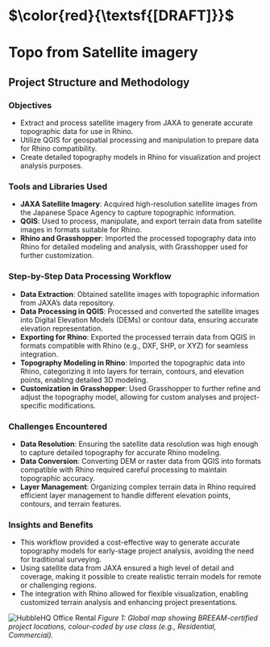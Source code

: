# $\color{red}{\textsf{[DRAFT]}}$

# Topo from Satellite imagery

## Project Structure and Methodology

### Objectives
- Extract and process satellite imagery from JAXA to generate accurate topographic data for use in Rhino.
- Utilize QGIS for geospatial processing and manipulation to prepare data for Rhino compatibility.
- Create detailed topography models in Rhino for visualization and project analysis purposes.

### Tools and Libraries Used
- **JAXA Satellite Imagery**: Acquired high-resolution satellite images from the Japanese Space Agency to capture topographic information.
- **QGIS**: Used to process, manipulate, and export terrain data from satellite images in formats suitable for Rhino.
- **Rhino and Grasshopper**: Imported the processed topography data into Rhino for detailed modeling and analysis, with Grasshopper used for further customization.

### Step-by-Step Data Processing Workflow
- **Data Extraction**: Obtained satellite images with topographic information from JAXA’s data repository.
- **Data Processing in QGIS**: Processed and converted the satellite images into Digital Elevation Models (DEMs) or contour data, ensuring accurate elevation representation.
- **Exporting for Rhino**: Exported the processed terrain data from QGIS in formats compatible with Rhino (e.g., DXF, SHP, or XYZ) for seamless integration.
- **Topography Modeling in Rhino**: Imported the topographic data into Rhino, categorizing it into layers for terrain, contours, and elevation points, enabling detailed 3D modeling.
- **Customization in Grasshopper**: Used Grasshopper to further refine and adjust the topography model, allowing for custom analyses and project-specific modifications.

### Challenges Encountered
- **Data Resolution**: Ensuring the satellite data resolution was high enough to capture detailed topography for accurate Rhino modeling.
- **Data Conversion**: Converting DEM or raster data from QGIS into formats compatible with Rhino required careful processing to maintain topographic accuracy.
- **Layer Management**: Organizing complex terrain data in Rhino required efficient layer management to handle different elevation points, contours, and terrain features.

### Insights and Benefits
- This workflow provided a cost-effective way to generate accurate topography models for early-stage project analysis, avoiding the need for traditional surveying.
- Using satellite data from JAXA ensured a high level of detail and coverage, making it possible to create realistic terrain models for remote or challenging regions.
- The integration with Rhino allowed for flexible visualization, enabling customized terrain analysis and enhancing project presentations.







![HubbleHQ Office Rental](links/website.jpg)
*Figure 1: Global map showing BREEAM-certified project locations, colour-coded by use class (e.g., Residential, Commercial).*

